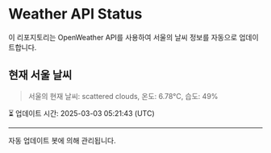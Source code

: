 
# Weather API Status

이 리포지토리는 OpenWeather API를 사용하여 서울의 날씨 정보를 자동으로 업데이트합니다.

## 현재 서울 날씨
> 서울의 현재 날씨: scattered clouds, 온도: 6.78°C, 습도: 49%

⏳ 업데이트 시간: 2025-03-03 05:21:43 (UTC)

---
자동 업데이트 봇에 의해 관리됩니다.
